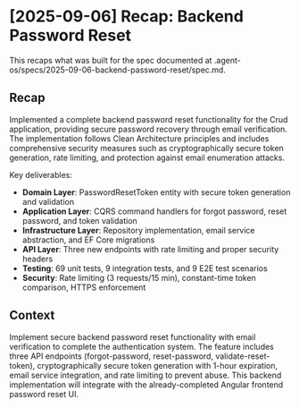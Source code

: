 # [2025-09-06] Recap: Backend Password Reset

This recaps what was built for the spec documented at .agent-os/specs/2025-09-06-backend-password-reset/spec.md.

## Recap

Implemented a complete backend password reset functionality for the Crud application, providing secure password recovery through email verification. The implementation follows Clean Architecture principles and includes comprehensive security measures such as cryptographically secure token generation, rate limiting, and protection against email enumeration attacks.

Key deliverables:
- **Domain Layer**: PasswordResetToken entity with secure token generation and validation
- **Application Layer**: CQRS command handlers for forgot password, reset password, and token validation
- **Infrastructure Layer**: Repository implementation, email service abstraction, and EF Core migrations
- **API Layer**: Three new endpoints with rate limiting and proper security headers
- **Testing**: 69 unit tests, 9 integration tests, and 9 E2E test scenarios
- **Security**: Rate limiting (3 requests/15 min), constant-time token comparison, HTTPS enforcement

## Context

Implement secure backend password reset functionality with email verification to complete the authentication system. The feature includes three API endpoints (forgot-password, reset-password, validate-reset-token), cryptographically secure token generation with 1-hour expiration, email service integration, and rate limiting to prevent abuse. This backend implementation will integrate with the already-completed Angular frontend password reset UI.